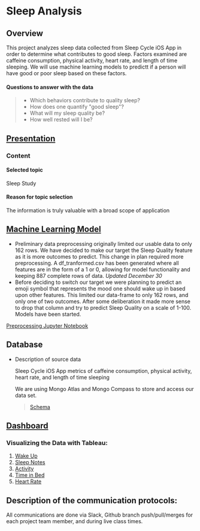 # Sleep Analysis
## Overview
This project analyzes sleep data collected from Sleep Cycle iOS App in order to determine what contributes to good sleep. Factors examined are caffeine consumption, physical activity, heart rate, and length of time sleeping. We will use machine learning models to predictt if a person will have good or poor sleep based on these factors.

#### Questions to answer with the data

> - Which behaviors contribute to quality sleep?
> - How does one quantify "good sleep"?
> - What will my sleep quality be?
> - How well rested will I be?

## [Presentation](https://github.com/mtomison/Sleep_Analysis/blob/87e52ae2c04c7f6e4d39e198b6799acf30284674/Sleep%20Analysis%20Deliverable%202%20Draft%20v2.pdf)

### Content
#### Selected topic

  Sleep Study
  
#### Reason for topic selection
  
  The information is truly valuable with a broad scope of application
  

## [Machine Learning Model](https://github.com/mtomison/Sleep_Analysis/blob/gh-pages/Machine%20Learning.md)
- Preliminary data preprocessing originally limited our usable data to only 162 rows. We have decided to make our target the Sleep Quality feature as it is more outcomes to predict. This change in plan required more preprocessing. A df_tranformed.csv has been generated where all features are in the form of a 1 or 0, allowing for model functionality and keeping 887 complete rows of data. *Updated December 30*
- Before deciding to switch our target we were planning to predict an emoji symbol that represents the mood one should wake up in based upon other features.
This limited our data-frame to only 162 rows, and only one of two outcomes. After some deliberation it made more sense to drop that column and try to predict Sleep Quality on a scale of 1-100. Models have been started.

[Preprocessing Jupyter Notebook](https://github.com/mtomison/Sleep_Analysis/blob/d4f4f5e70c98f9fe5b5c7734a78d91e9b74008f0/sleepDataPreprocessing.ipynb)

## Database
- Description of source data
  
  Sleep Cycle iOS App 
  metrics of caffeine consumption, physical activity, heart rate, and length of time sleeping
  
  We are using Mongo Atlas and Mongo Compass to store and access our data set.  
  > [Schema](https://github.com/mtomison/Sleep_Analysis/blob/d4f4f5e70c98f9fe5b5c7734a78d91e9b74008f0/Schema.jpg)

## [Dashboard](https://public.tableau.com/app/profile/misty.tomison/viz/SleepAnalysis_16403125127800/SleepAnalysis?publish=yes)
### Visualizing the Data with Tableau:

1. [Wake Up](https://public.tableau.com/app/profile/megan.speaks/viz/WakeUp/WakeUp)
2. [Sleep Notes](https://public.tableau.com/app/profile/megan.speaks/viz/SleepNotes/SleepNotes)
3. [Activity](https://public.tableau.com/app/profile/megan.speaks/viz/Activity_16405816723450/Activity)
4. [Time in Bed](https://public.tableau.com/app/profile/megan.speaks/viz/TimeinBed/TimeinBed)
5. [Heart Rate](https://public.tableau.com/app/profile/megan.speaks/viz/HeartRate_16405815842860/HeartRate)

## Description of the communication protocols:
All communications are done via Slack, Github branch push/pull/merges for each project team member, and during live class times.

